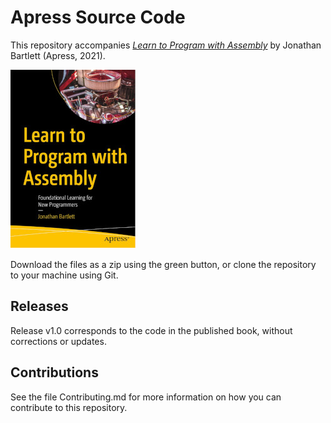 # Apress Source Code

This repository accompanies [*Learn to Program with Assembly*](https://link.springer.com/book/10.1007/978-1-4842-7437-8) by Jonathan Bartlett (Apress, 2021).

[comment]: #cover
![Cover image](9781484274361.jpg)

Download the files as a zip using the green button, or clone the repository to your machine using Git.

## Releases

Release v1.0 corresponds to the code in the published book, without corrections or updates.

## Contributions

See the file Contributing.md for more information on how you can contribute to this repository.